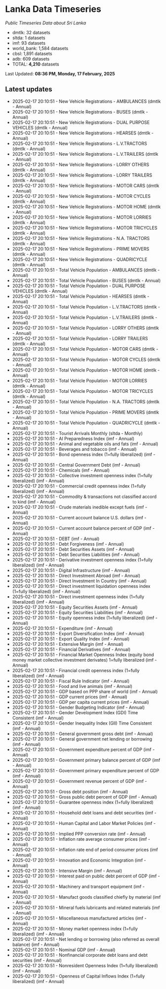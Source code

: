 # Lanka Data Timeseries
*Public Timeseries Data about Sri Lanka*

* dmtlk: 32 datasets
* sltda: 1 datasets
* imf: 93 datasets
* world_bank: 1,584 datasets
* cbsl: 1,891 datasets
* adb: 609 datasets
* TOTAL: **4,210** datasets

Last Updated: **08:36 PM, Monday, 17 February, 2025**

## Latest updates

* 2025-02-17 20:10:51 - New Vehicle Registrations - AMBULANCES (dmtlk - Annual)
* 2025-02-17 20:10:51 - New Vehicle Registrations - BUSES (dmtlk - Annual)
* 2025-02-17 20:10:51 - New Vehicle Registrations - DUAL PURPOSE VEHICLES (dmtlk - Annual)
* 2025-02-17 20:10:51 - New Vehicle Registrations - HEARSES (dmtlk - Annual)
* 2025-02-17 20:10:51 - New Vehicle Registrations - L.V.TRACTORS (dmtlk - Annual)
* 2025-02-17 20:10:51 - New Vehicle Registrations - L.V.TRAILERS (dmtlk - Annual)
* 2025-02-17 20:10:51 - New Vehicle Registrations - LORRY OTHERS (dmtlk - Annual)
* 2025-02-17 20:10:51 - New Vehicle Registrations - LORRY TRAILERS (dmtlk - Annual)
* 2025-02-17 20:10:51 - New Vehicle Registrations - MOTOR CARS (dmtlk - Annual)
* 2025-02-17 20:10:51 - New Vehicle Registrations - MOTOR CYCLES (dmtlk - Annual)
* 2025-02-17 20:10:51 - New Vehicle Registrations - MOTOR HOME (dmtlk - Annual)
* 2025-02-17 20:10:51 - New Vehicle Registrations - MOTOR LORRIES (dmtlk - Annual)
* 2025-02-17 20:10:51 - New Vehicle Registrations - MOTOR TRICYCLES (dmtlk - Annual)
* 2025-02-17 20:10:51 - New Vehicle Registrations - N.A. TRACTORS (dmtlk - Annual)
* 2025-02-17 20:10:51 - New Vehicle Registrations - PRIME MOVERS (dmtlk - Annual)
* 2025-02-17 20:10:51 - New Vehicle Registrations - QUADRICYCLE (dmtlk - Annual)
* 2025-02-17 20:10:51 - Total Vehicle Population - AMBULANCES (dmtlk - Annual)
* 2025-02-17 20:10:51 - Total Vehicle Population - BUSES (dmtlk - Annual)
* 2025-02-17 20:10:51 - Total Vehicle Population - DUAL PURPOSE VEHICLES (dmtlk - Annual)
* 2025-02-17 20:10:51 - Total Vehicle Population - HEARSES (dmtlk - Annual)
* 2025-02-17 20:10:51 - Total Vehicle Population - L.V.TRACTORS (dmtlk - Annual)
* 2025-02-17 20:10:51 - Total Vehicle Population - L.V.TRAILERS (dmtlk - Annual)
* 2025-02-17 20:10:51 - Total Vehicle Population - LORRY OTHERS (dmtlk - Annual)
* 2025-02-17 20:10:51 - Total Vehicle Population - LORRY TRAILERS (dmtlk - Annual)
* 2025-02-17 20:10:51 - Total Vehicle Population - MOTOR CARS (dmtlk - Annual)
* 2025-02-17 20:10:51 - Total Vehicle Population - MOTOR CYCLES (dmtlk - Annual)
* 2025-02-17 20:10:51 - Total Vehicle Population - MOTOR HOME (dmtlk - Annual)
* 2025-02-17 20:10:51 - Total Vehicle Population - MOTOR LORRIES (dmtlk - Annual)
* 2025-02-17 20:10:51 - Total Vehicle Population - MOTOR TRICYCLES (dmtlk - Annual)
* 2025-02-17 20:10:51 - Total Vehicle Population - N.A. TRACTORS (dmtlk - Annual)
* 2025-02-17 20:10:51 - Total Vehicle Population - PRIME MOVERS (dmtlk - Annual)
* 2025-02-17 20:10:51 - Total Vehicle Population - QUADRICYCLE (dmtlk - Annual)
* 2025-02-17 20:10:51 - Tourist Arrivals Monthly (sltda - Monthly)
* 2025-02-17 20:10:51 - AI Preparedness Index (imf - Annual)
* 2025-02-17 20:10:51 - Animal and vegetable oils and fats (imf - Annual)
* 2025-02-17 20:10:51 - Beverages and tobacco (imf - Annual)
* 2025-02-17 20:10:51 - Bond openness index (1=fully liberalized) (imf - Annual)
* 2025-02-17 20:10:51 - Central Government Debt (imf - Annual)
* 2025-02-17 20:10:51 - Chemicals (imf - Annual)
* 2025-02-17 20:10:51 - Collective investment openness index (1=fully liberalized) (imf - Annual)
* 2025-02-17 20:10:51 - Commercial credit openness index (1=fully liberalized) (imf - Annual)
* 2025-02-17 20:10:51 - Commodity & transactions not classified accord to kind (imf - Annual)
* 2025-02-17 20:10:51 - Crude materials inedible except fuels (imf - Annual)
* 2025-02-17 20:10:51 - Current account balance U.S. dollars (imf - Annual)
* 2025-02-17 20:10:51 - Current account balance percent of GDP (imf - Annual)
* 2025-02-17 20:10:51 - DEBT (imf - Annual)
* 2025-02-17 20:10:51 - Debt Forgiveness (imf - Annual)
* 2025-02-17 20:10:51 - Debt Securities Assets (imf - Annual)
* 2025-02-17 20:10:51 - Debt Securities Liabilities (imf - Annual)
* 2025-02-17 20:10:51 - Derivative investment openness index (1=fully liberalized) (imf - Annual)
* 2025-02-17 20:10:51 - Digital Infrastructure (imf - Annual)
* 2025-02-17 20:10:51 - Direct Investment Abroad (imf - Annual)
* 2025-02-17 20:10:51 - Direct Investment In Country (imf - Annual)
* 2025-02-17 20:10:51 - Direct investment liquidation openness index (1=fully liberalized) (imf - Annual)
* 2025-02-17 20:10:51 - Direct investment openness index (1=fully liberalized) (imf - Annual)
* 2025-02-17 20:10:51 - Equity Securities Assets (imf - Annual)
* 2025-02-17 20:10:51 - Equity Securities Liabilities (imf - Annual)
* 2025-02-17 20:10:51 - Equity openness index (1=fully liberalized) (imf - Annual)
* 2025-02-17 20:10:51 - Expenditure (imf - Annual)
* 2025-02-17 20:10:51 - Export Diversification Index (imf - Annual)
* 2025-02-17 20:10:51 - Export Quality Index (imf - Annual)
* 2025-02-17 20:10:51 - Extensive Margin (imf - Annual)
* 2025-02-17 20:10:51 - Financial Derivatives (imf - Annual)
* 2025-02-17 20:10:51 - Financial Market Openness Index (equity bond money market collective investment derivates) 1=fully liberalized (imf - Annual)
* 2025-02-17 20:10:51 - Financial credit openness index (1=fully liberalized) (imf - Annual)
* 2025-02-17 20:10:51 - Fiscal Rule Indicator (imf - Annual)
* 2025-02-17 20:10:51 - Food and live animals (imf - Annual)
* 2025-02-17 20:10:51 - GDP based on PPP share of world (imf - Annual)
* 2025-02-17 20:10:51 - GDP current prices (imf - Annual)
* 2025-02-17 20:10:51 - GDP per capita current prices (imf - Annual)
* 2025-02-17 20:10:51 - Gender Budgeting Indicator (imf - Annual)
* 2025-02-17 20:10:51 - Gender Development Index (GDI) Time Consistent (imf - Annual)
* 2025-02-17 20:10:51 - Gender Inequality Index (GII) Time Consistent (imf - Annual)
* 2025-02-17 20:10:51 - General government gross debt (imf - Annual)
* 2025-02-17 20:10:51 - General government net lending or borrowing (imf - Annual)
* 2025-02-17 20:10:51 - Government expenditure percent of GDP (imf - Annual)
* 2025-02-17 20:10:51 - Government primary balance percent of GDP (imf - Annual)
* 2025-02-17 20:10:51 - Government primary expenditure percent of GDP (imf - Annual)
* 2025-02-17 20:10:51 - Government revenue percent of GDP (imf - Annual)
* 2025-02-17 20:10:51 - Gross debt position (imf - Annual)
* 2025-02-17 20:10:51 - Gross public debt percent of GDP (imf - Annual)
* 2025-02-17 20:10:51 - Guarantee openness index (1=fully liberalized) (imf - Annual)
* 2025-02-17 20:10:51 - Household debt loans and debt securities (imf - Annual)
* 2025-02-17 20:10:51 - Human Capital and Labor Market Policies (imf - Annual)
* 2025-02-17 20:10:51 - Implied PPP conversion rate (imf - Annual)
* 2025-02-17 20:10:51 - Inflation rate average consumer prices (imf - Annual)
* 2025-02-17 20:10:51 - Inflation rate end of period consumer prices (imf - Annual)
* 2025-02-17 20:10:51 - Innovation and Economic Integration (imf - Annual)
* 2025-02-17 20:10:51 - Intensive Margin (imf - Annual)
* 2025-02-17 20:10:51 - Interest paid on public debt percent of GDP (imf - Annual)
* 2025-02-17 20:10:51 - Machinery and transport equipment (imf - Annual)
* 2025-02-17 20:10:51 - Manufact goods classified chiefly by material (imf - Annual)
* 2025-02-17 20:10:51 - Mineral fuels lubricants and related materials (imf - Annual)
* 2025-02-17 20:10:51 - Miscellaneous manufactured articles (imf - Annual)
* 2025-02-17 20:10:51 - Money market openness index (1=fully liberalized) (imf - Annual)
* 2025-02-17 20:10:51 - Net lending or borrowing (also referred as overall balance) (imf - Annual)
* 2025-02-17 20:10:51 - Nominal GDP (imf - Annual)
* 2025-02-17 20:10:51 - Nonfinancial corporate debt loans and debt securities (imf - Annual)
* 2025-02-17 20:10:51 - Nonresident Openness Index (1=fully liberalized) (imf - Annual)
* 2025-02-17 20:10:51 - Openness of Capital Inflows Index (1=fully liberalized) (imf - Annual)